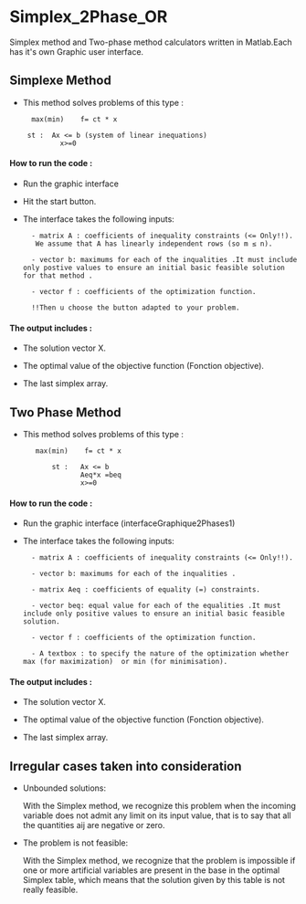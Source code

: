 # Simplex_2Phase_OR
Simplex method and Two-phase method calculators written in Matlab.Each has it's own Graphic user interface.


## Simplexe Method 
 - This method solves problems of this type :
    
         max(min)    f= ct * x

        st :  Ax <= b (system of linear inequations)
                x>=0 
 
#### How to run the code :
- Run the graphic interface 
- Hit the start button.
- The interface takes the following inputs:
        
        - matrix A : coefficients of inequality constraints (<= Only!!).
         We assume that A has linearly independent rows (so m ≤ n).

        - vector b: maximums for each of the inqualities .It must include only postive values to ensure an initial basic feasible solution for that method .

        - vector f : coefficients of the optimization function.
            
        !!Then u choose the button adapted to your problem.
      

#### The output includes : 
    
- The solution vector X.

- The optimal value of the objective function (Fonction objective).

- The last simplex array.
## Two Phase Method 

- This method solves problems of this type :
    
         max(min)    f= ct * x

             st :   Ax <= b 
                    Aeq*x =beq
                    x>=0 
 
#### How to run the code :
- Run the graphic interface (interfaceGraphique2Phases1)
- The interface takes the following inputs:
        
        - matrix A : coefficients of inequality constraints (<= Only!!).

        - vector b: maximums for each of the inqualities .
        
        - matrix Aeq : coefficients of equality (=) constraints.

        - vector beq: equal value for each of the equalities .It must include only positive values to ensure an initial basic feasible solution.

        - vector f : coefficients of the optimization function.
        
        - A textbox : to specify the nature of the optimization whether max (for maximization)  or min (for minimisation).

#### The output includes : 
    
- The solution vector X.

- The optimal value of the objective function (Fonction objective).

- The last simplex array.

## Irregular cases taken into consideration

 - Unbounded solutions:
    
     With the Simplex method, we recognize this problem when the incoming variable does not admit any limit on its input value, that is to say that all the quantities aij are negative or zero.

 - The problem is not feasible:
    
    With the Simplex method, we recognize that the
    problem is impossible if one or more artificial variables are present in the base in the optimal Simplex table, which means that the solution given by this table is not really feasible.


